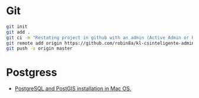 # Git
```sh
git init
git add .
git ci -m "Restating project in github with an admin (Active Admin or Rails Admin)"
git remote add origin https://github.com/robin8a/kl-csinteligente-admin.git
git push -u origin master

```

# Postgress
- [PostgreSQL and PostGIS installation in Mac OS.](https://medium.com/@Umesh_Kafle/postgresql-and-postgis-installation-in-mac-os-87fa98a6814d)

```sh


```